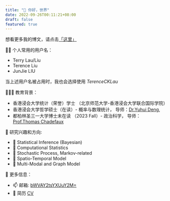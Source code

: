 ```yaml
---
title: "👋 你好，世界"
date: 2022-09-26T00:11:21+08:00
draft: false
featured: true
---
```


想看更多我的博文，请点击[「这里」](/zh/post/)

<!--more-->


👨‍💻 个人常用的用户名：
- Terry Lau/Liu
- Terence Liu
- JunJie LIU

当上述用户名被占用时，我也会选择使用 *TerenceCKLau* 

👨🏿‍🏫 教育背景：
* 香港浸会大学统计（荣誉）学士 （北京师范大学-香港浸会大学联合国际学院）
* 香港浸会大学哲学硕士（在读）- 概率与数理统计， 导师：[Dr.Yuhui Deng](https://staff.uic.edu.cn/ivandeng/en), 
* 都柏林圣三一大学博士未在读 （2023 Fall）- 政治科学， 导师：[Prof.Thomas Chadefaux](https://chadefaux.github.io/)

🔭 研究兴趣和方向:
* 🚩 Statistical Inference (Bayesian)
* 🚩 Computational Statistics
* 🚩 Stochastic Process, Markov-related
* 🚩 Spatio-Temporal Model
* 🚩 Multi-Modal and Graph Model 

🫡 更多信息：
- 📫 邮箱: [bWVAY2tsYXUuY2M=](mailto:bWVAY2tsYXUuY2M=)
- 📃 简历 [CV](/doc/cv.pdf)
